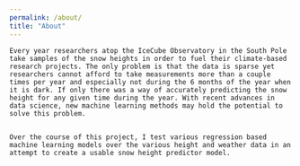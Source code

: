 ```yaml
---
permalink: /about/
title: "About"
---
```


	Every year researchers atop the IceCube Observatory in the South Pole take samples of the snow heights in order to fuel their climate-based research projects. The only problem is that the data is sparse yet researchers cannot afford to take measurements more than a couple times per year and especially not during the 6 months of the year when it is dark. If only there was a way of accurately predicting the snow height for any given time during the year. With recent advances in data science, new machine learning methods may hold the potential to solve this problem. 


	Over the course of this project, I test various regression based machine learning models over the various height and weather data in an attempt to create a usable snow height predictor model. 
